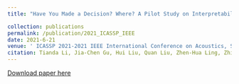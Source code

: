 ```yaml
---
title: "Have You Made a Decision? Where? A Pilot Study on Interpretability of Polarity Analysis Based on Advising Problem"

collection: publications
permalink: /publication/2021_ICASSP_IEEE
date: 2021-6-21
venue: ' ICASSP 2021-2021 IEEE International Conference on Acoustics, Speech and Signal Processing (ICASSP)'
citation: Tianda Li, Jia-Chen Gu, Hui Liu, Quan Liu, Zhen-Hua Ling, Zhiming Su, Xiaodan Zhu (2021).  &quot; Have You Made a Decision? Where? A Pilot Study on Interpretability of Polarity Analysis Based on Advising Problem.&quot; <i>2021 ICASSP</i>.'
---
```


[Download paper here](https://ieeexplore.ieee.org/abstract/document/9413654)

